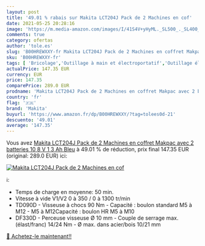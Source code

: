 ```yaml
---
layout: post
title: '49.01 % rabais sur Makita LCT204J Pack de 2 Machines en cof'
date: 2021-05-25 20:28:16
image: 'https://m.media-amazon.com/images/I/41S4V+yHyML._SL500_._SL400_.jpg'
comments: true
category: ofertas
author: 'tole.es'
slug: 'B00HREWXXY-fr Makita LCT204J Pack de 2 Machines en coffret Makpac avec 2...'
sku: 'B00HREWXXY-fr'
tags: [ 'Bricolage','Outillage à main et électroportatif','Outillage électroportatif','Perceuses','Perceuses combi','makita', ]
actualPrice: 147.35 EUR
currency: EUR
price: 147.35
comparePrice: 289.0 EUR
prodname: 'Makita LCT204J Pack de 2 Machines en coffret Makpac avec 2 batteries 10 8 V 1 3 Ah  Bleu'
country: 'fr'
flag: '🇫🇷'
brand: 'Makita'
buyurl: 'https://www.amazon.fr/dp/B00HREWXXY/?tag=tolees0d-21'
descuento: '49.01'
average: '147.35'
---
```


Vous avez [Makita LCT204J Pack de 2 Machines en coffret Makpac avec 2 batteries 10 8 V 1 3 Ah  Bleu](https://www.amazon.fr/dp/B00HREWXXY/?tag=tolees0d-21)  à  49.01 % de réduction, prix final  147.35 EUR (original: 289.0 EUR) ici:

[![Makita LCT204J Pack de 2 Machines en cof](https://m.media-amazon.com/images/I/41S4V+yHyML._SL500_._SL400_.jpg)](https://www.amazon.fr/dp/B00HREWXXY/?tag=tolees0d-21)

ℹ️:

- Temps de charge en moyenne: 50 min.
- Vitesse à vide V1/V2 0 à 350 / 0 à 1300 tr/min
- TD090D - Visseuse à chocs 90 Nm - Capacité : boulon standard M5 à M12 - M5 à M12Capacité : boulon HR M5 à M10
- DF330D - Perceuse visseuse Ø 10 mm - Couple de serrage max. (élast/franc) 14/24 Nm - Ø max. dans acier/bois 10/21 mm

[🛒 Achetez-le maintenant!!](https://www.amazon.fr/dp/B00HREWXXY/?tag=tolees0d-21)
